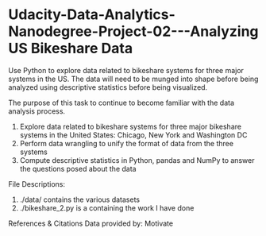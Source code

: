 # Udacity-Data-Analytics-Nanodegree-Project-02---Analyzing US Bikeshare Data

Use Python to explore data related to bikeshare systems for three major systems in the US. The data will need to be munged into shape before being analyzed using descriptive statistics before being visualized.

The purpose of this task to continue to become familiar with the data analysis process.
1.	Explore data related to bikeshare systems for three major bikeshare systems in the United States: Chicago, New York and Washington DC
2.	Perform data wrangling to unify the format of data from the three systems
3.	Compute descriptive statistics in Python, pandas and NumPy to answer the questions posed about the data

File Descriptions:
1.	./data/ contains the various datasets
2.	./bikeshare_2.py is a containing the work I have done

References & Citations Data provided by: Motivate
